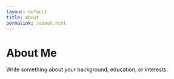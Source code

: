 ```yaml
---
layout: default
title: About
permalink: /about.html
---
```


# About Me

Write something about your background, education, or interests.
